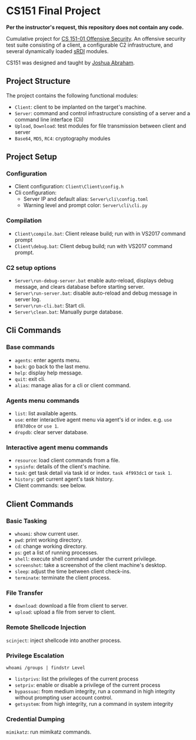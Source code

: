 # CS151 Final Project

**Per the instructor's request, this repository does not contain any code.** 

Cumulative project for [CS 151-01 Offensive Security](https://www.cs.tufts.edu/t/courses/description/spring2022/CS/151-01). An offensive security test suite consisting of a client, a configurable C2 infrastructure, and several dynamically loaded [sRDI](https://github.com/monoxgas/sRDI) modules. 

CS151 was designed and taught by [Joshua Abraham](https://spl0it.wordpress.com/about/).

## Project Structure

The project contains the following functional modules:

- `Client`: client to be implanted on the target's machine.
- `Server`: command and control infrastructure consisting of a server and a command line interface (Cli)
- `Upload`, `Download`: test modules for file transmission between client and server
- `Base64`, `MD5`, `RC4`: cryptography modules

## Project Setup

### Configuration

- Client configuration: `Client\Client\config.h`
- Cli configuration:
  - Server IP and default alias: `Server\cli\config.toml`
  - Warning level and prompt color: `Server\cli\cli.py`

### Compilation

- `Client\compile.bat`: Client release build; run with in VS2017 command prompt
- `Client\debug.bat`: Client debug build; run with VS2017 command prompt.

### C2 setup options

- `Server\run-debug-server.bat` enable auto-reload, displays debug message, and clears database before starting server.
- `Server\run-server.bat`: disable auto-reload and debug message in server log.
- `Server\run-cli.bat`: Start cli.
- `Server\clean.bat`: Manually purge database.

## Cli Commands

### Base commands

- `agents`: enter agents menu.
- `back`: go back to the last menu.
- `help`: display help message.
- `quit`: exit cli.
- `alias`: manage alias for a cli or client command.

### Agents menu commands

- `list`: list available agents.
- `use`: enter interactive agent menu via agent's id or index. e.g. `use 8f87d0ce` or `use 1`.
- `dropdb`: clear server database.

### Interactive agent menu commands

- `resource`: load client commands from a file.
- `sysinfo`: details of the client's machine.
- `task`: get task detail via task id or index. `task 4f993dc1` or `task 1`.
- `history`: get current agent's task history.
- Client commands: see below.


## Client Commands

### Basic Tasking

- `whoami`: show current user.  
- `pwd`: print working directory.  
- `cd`: change working directory.  
- `ps`: get a list of running processes.
- `shell`: execute shell command under the current privilege.
- `screenshot`: take a screenshot of the client machine's desktop.  
- `sleep`: adjust the time between client check-ins.
- `terminate`: terminate the client process.

### File Transfer

- `download`: download a file from client to server.
- `upload`: upload a file from server to client.

### Remote Shellcode Injection

`scinject`: inject shellcode into another process.

### Privilege Escalation

```
whoami /groups | findstr Level
```

- `listprivs`: list the privileges of the current process  
- `setpriv`: enable or disable a privilege of the current process
- `bypassuac`: from medium integrity, run a command in high integrity without prompting user account control.
- `getsystem`: from high integrity, run a command in system integrity

### Credential Dumping

`mimikatz`: run mimikatz commands.
